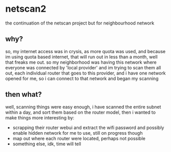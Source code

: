 # netscan2
the continuation of the netscan project but for neighbourhood network

## why?
so, my internet access was in crysis, as more quota was  used, and because im using quota based internet, that will run out in less than a month, well that freaks me out.
so my neighborhood was having this network where everyone was connected by 'local provider' and im trying to scan them all out, each individual router that goes to this provider, and  i have one network opened for me, so i can connect to that network and began my scanning

## then what?
well, scanning things were easy enough, i have scanned the entire subnet within a day, and sort them based on the router  model, then i wanted to make things more interesting by:
  - scrapping their router webui and extract  the wifi password and possibly enable hidden network for me to use, still on progress though
  - map out where each router  were located, perhaps not possible
  - something else, idk, time will  tell
